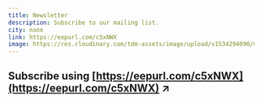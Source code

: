 ```yaml
---
title: Newsletter
description: Subscribe to our mailing list.
city: none
link: https://eepurl.com/c5xNWX
image: https://res.cloudinary.com/tdm-assets/image/upload/v1534294090/mailchimp-logo-1920_q1ysfi.jpg
---
```


## Subscribe using [https://eepurl.com/c5xNWX](https://eepurl.com/c5xNWX) ↗
